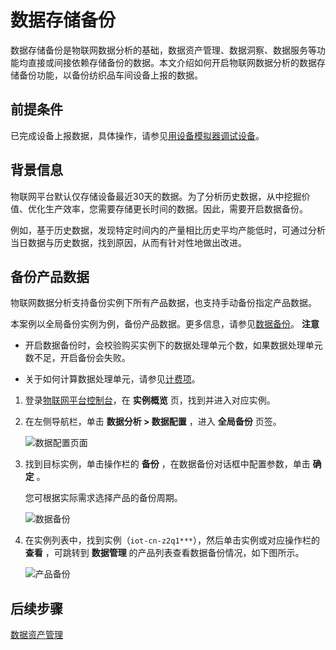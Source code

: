数据存储备份 
===========================

数据存储备份是物联网数据分析的基础，数据资产管理、数据洞察、数据服务等功能均直接或间接依赖存储备份的数据。本文介绍如何开启物联网数据分析的数据存储备份功能，以备份纺织品车间设备上报的数据。

前提条件 
-------------------------

已完成设备上报数据，具体操作，请参见[用设备模拟器调试设备](/cn.zh-CN/快速入门/用设备模拟器调试设备.md)。

背景信息 
-------------------------

物联网平台默认仅存储设备最近30天的数据。为了分析历史数据，从中挖掘价值、优化生产效率，您需要存储更长时间的数据。因此，需要开启数据备份。

例如，基于历史数据，发现特定时间内的产量相比历史平均产能低时，可通过分析当日数据与历史数据，找到原因，从而有针对性地做出改进。

备份产品数据 
---------------------------

物联网数据分析支持备份实例下所有产品数据，也支持手动备份指定产品数据。

本案例以全局备份实例为例，备份产品数据。更多信息，请参见[数据备份](/cn.zh-CN/数据存储备份/数据备份.md)。
**注意**

* 开启数据备份时，会校验购买实例下的数据处理单元个数，如果数据处理单元数不足，开启备份会失败。

  

* 关于如何计算数据处理单元，请参见[计费项](/cn.zh-CN/.md)。

  




1. 登录[物联网平台控制台](https://iot.console.aliyun.com/lk/summary)，在 **实例概览** 页，找到并进入对应实例。

   

2. 在左侧导航栏，单击 **数据分析 \> 数据配置** ，进入 **全局备份** 页签。

   ![数据配置页面](https://static-aliyun-doc.oss-accelerate.aliyuncs.com/assets/img/zh-CN/3535561161/p232613.gif)
   

3. 找到目标实例，单击操作栏的 **备份** ，在数据备份对话框中配置参数，单击 **确定** 。

   您可根据实际需求选择产品的备份周期。

   ![数据备份](https://static-aliyun-doc.oss-accelerate.aliyuncs.com/assets/img/zh-CN/8757433061/p173204.png)
   

4. 在实例列表中，找到实例（`iot-cn-z2q1***`），然后单击实例或对应操作栏的 **查看** ，可跳转到 **数据管理** 的产品列表查看数据备份情况，如下图所示。

   ![产品备份](https://static-aliyun-doc.oss-accelerate.aliyuncs.com/assets/img/zh-CN/8757433061/p173209.png)
   




后续步骤 
-------------------------

[数据资产管理](/cn.zh-CN/快速入门/数据资产管理.md)
